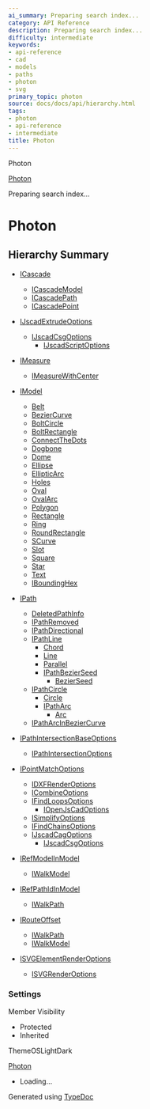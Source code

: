 ```yaml
---
ai_summary: Preparing search index...
category: API Reference
description: Preparing search index...
difficulty: intermediate
keywords:
- api-reference
- cad
- models
- paths
- photon
- svg
primary_topic: photon
source: docs/docs/api/hierarchy.html
tags:
- photon
- api-reference
- intermediate
title: Photon
---
```

Photon

[Photon](index.md)




Preparing search index...

# Photon

## Hierarchy Summary

* [ICascade](interfaces/core_cascades.MakerJs.ICascade.md)
  + [ICascadeModel](interfaces/core_cascades.MakerJs.ICascadeModel.md)
  + [ICascadePath](interfaces/core_cascades.MakerJs.ICascadePath.md)
  + [ICascadePoint](interfaces/core_cascades.MakerJs.ICascadePoint.md)

* [IJscadExtrudeOptions](interfaces/core_openjscad-esm.IJscadExtrudeOptions.md)
  + [IJscadCsgOptions](interfaces/core_openjscad-esm.IJscadCsgOptions.md)
    - [IJscadScriptOptions](interfaces/core_openjscad-esm.IJscadScriptOptions.md)

* [IMeasure](interfaces/core_core.IMeasure.md)
  + [IMeasureWithCenter](interfaces/core_core.IMeasureWithCenter.md)

* [IModel](interfaces/core_schema.IModel.md)
  + [Belt](classes/models_Belt.Belt.md)
  + [BezierCurve](classes/models_BezierCurve-esm.BezierCurve.md)
  + [BoltCircle](classes/models_BoltCircle.BoltCircle.md)
  + [BoltRectangle](classes/models_BoltRectangle.BoltRectangle.md)
  + [ConnectTheDots](classes/models_ConnectTheDots.ConnectTheDots.md)
  + [Dogbone](classes/models_Dogbone.Dogbone.md)
  + [Dome](classes/models_Dome.Dome.md)
  + [Ellipse](classes/models_Ellipse.Ellipse.md)
  + [EllipticArc](classes/models_Ellipse.EllipticArc.md)
  + [Holes](classes/models_Holes.Holes.md)
  + [Oval](classes/models_Oval.Oval.md)
  + [OvalArc](classes/models_OvalArc.OvalArc.md)
  + [Polygon](classes/models_Polygon.Polygon.md)
  + [Rectangle](classes/models_Rectangle.Rectangle.md)
  + [Ring](classes/models_Ring.Ring.md)
  + [RoundRectangle](classes/models_RoundRectangle.RoundRectangle.md)
  + [SCurve](classes/models_SCurve.SCurve.md)
  + [Slot](classes/models_Slot.Slot.md)
  + [Square](classes/models_Square.Square.md)
  + [Star](classes/models_Star.Star.md)
  + [Text](classes/models_Text.Text.md)
  + [IBoundingHex](interfaces/core_core.IBoundingHex.md)

* [IPath](interfaces/core_schema.IPath.md)
  + [DeletedPathInfo](interfaces/core_boolean-utils.DeletedPathInfo.md)
  + [IPathRemoved](interfaces/core_core.IPathRemoved.md)
  + [IPathDirectional](interfaces/core_core.IPathDirectional.md)
  + [IPathLine](interfaces/core_schema.IPathLine.md)
    - [Chord](classes/core_paths.Chord.md)
    - [Line](classes/core_paths.Line.md)
    - [Parallel](classes/core_paths.Parallel.md)
    - [IPathBezierSeed](interfaces/core_schema.IPathBezierSeed.md)
      * [BezierSeed](classes/models_BezierCurve-esm.BezierSeed.md)
  + [IPathCircle](interfaces/core_schema.IPathCircle.md)
    - [Circle](classes/core_paths.Circle.md)
    - [IPathArc](interfaces/core_schema.IPathArc.md)
      * [Arc](classes/core_paths.Arc.md)
  + [IPathArcInBezierCurve](interfaces/core_schema.IPathArcInBezierCurve.md)

* [IPathIntersectionBaseOptions](interfaces/core_core.IPathIntersectionBaseOptions.md)
  + [IPathIntersectionOptions](interfaces/core_core.IPathIntersectionOptions.md)

* [IPointMatchOptions](interfaces/core_core.IPointMatchOptions.md)
  + [IDXFRenderOptions](interfaces/core_dxf.IDXFRenderOptions.md)
  + [ICombineOptions](interfaces/core_core.ICombineOptions.md)
  + [IFindLoopsOptions](interfaces/core_core.IFindLoopsOptions.md)
    - [IOpenJsCadOptions](interfaces/core_openjscad-esm.IOpenJsCadOptions.md)
  + [ISimplifyOptions](interfaces/core_core.ISimplifyOptions.md)
  + [IFindChainsOptions](interfaces/core_core.IFindChainsOptions.md)
  + [IJscadCagOptions](interfaces/core_openjscad-esm.IJscadCagOptions.md)
    - [IJscadCsgOptions](interfaces/core_openjscad-esm.IJscadCsgOptions.md)

* [IRefModelInModel](interfaces/core_core.IRefModelInModel.md)
  + [IWalkModel](interfaces/core_core.IWalkModel.md)

* [IRefPathIdInModel](interfaces/core_core.IRefPathIdInModel.md)
  + [IWalkPath](interfaces/core_core.IWalkPath.md)

* [IRouteOffset](interfaces/core_core.IRouteOffset.md)
  + [IWalkPath](interfaces/core_core.IWalkPath.md)
  + [IWalkModel](interfaces/core_core.IWalkModel.md)

* [ISVGElementRenderOptions](interfaces/core_svg-esm.ISVGElementRenderOptions.md)
  + [ISVGRenderOptions](interfaces/core_svg-esm.ISVGRenderOptions.md)

### Settings

Member Visibility

* Protected
* Inherited

ThemeOSLightDark

[Photon](index.md)

* Loading...

Generated using [TypeDoc](https://typedoc.org/)
